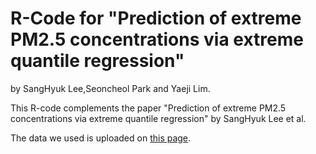 # R-Code for "Prediction of extreme PM2.5 concentrations via extreme quantile regression"

by SangHyuk Lee,Seoncheol Park and Yaeji Lim.

This R-code complements the paper "Prediction of extreme PM2.5 concentrations via extreme quantile regression" by SangHyuk Lee et al.

The data we used is uploaded on [this page](https://drive.google.com/drive/folders/1xa8WAseocrUwph6-an7w1oq7hlSBwST6?usp=sharing).
